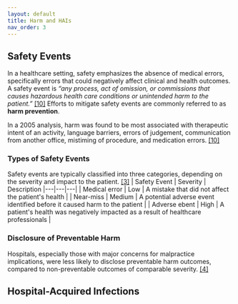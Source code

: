 ```yaml
---
layout: default
title: Harm and HAIs
nav_order: 3
---
```


## Safety Events
In a healthcare setting, safety emphasizes the absence of medical errors, specifically errors that could negatively affect clinical and health outcomes. A safety event is _“any process, act of omission, or commissions that causes hazardous health care conditions or unintended harm to the patient.”_ [[10]](https://rauchb.github.io/HCM-5101/sources.html#10) Efforts to mitigate safety events are commonly referred to as **harm prevention**. 

In a 2005 analysis, harm was found to be most associated with therapeutic intent of an activity, language barriers, errors of judgement, communication from another office, mistiming of procedure, and medication errors. [[10]](https://rauchb.github.io/HCM-5101/sources.html#10) 

### Types of Safety Events
Safety events are typically classified into three categories, depending on the severity and impact to the patient. [[3]](https://rauchb.github.io/HCM-5101/sources.html#3) 
| Safety Event | Severity | Description
|---|---|---|
| Medical error | Low | A mistake that did not affect the patient's health |
| Near-miss | Medium | A potential adverse event identified before it caused harm to the patient |
| Adverse ebent | High | A patient's health was negatively impacted as a result of healthcare professionals |

### Disclosure of Preventable Harm

Hospitals, especially those with major concerns for malpractice implications, were less likely to disclose preventable harm outcomes, compared to non-preventable outcomes of comparable severity. [[4]](https://rauchb.github.io/HCM-5101/sources.html#4)

## Hospital-Acquired Infections